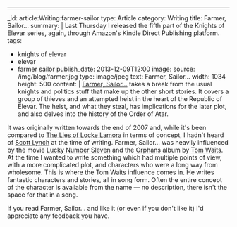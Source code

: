 ---
_id: article:Writing:farmer-sailor
type: Article
category: Writing
title: Farmer, Sailor...
summary: |
  <time datetime="2013-12-05">Last Thursday</time> I released the fifth part of the Knights of Elevar series, again, through Amazon's Kindle Direct Publishing platform.
tags: 
  - knights of elevar
  - elevar
  - farmer sailor
publish_date: 2013-12-09T12:00
image:
  source: /img/blog/farmer.jpg
  type: image/jpeg
  text: Farmer, Sailor...
  width: 1034
  height: 500
content: |
  [Farmer, Sailor...][farmer] takes a break from the usual knights and politics stuff that make up the other short stories. It covers a group of thieves and an attempted heist in the heart of the Republic of Elevar. The heist, and what they steal, has implications for the later plot, and also delves into the history of the Order of Atar.

  It was originally written towards the end of 2007 and, while it's been compared to [The Lies of Locke Lamora][lies] in terms of concept, I hadn't heard of [Scott Lynch][scott] at the time of writing. Farmer, Sailor... was heavily influenced by the movie [Lucky Number Sleven][sleven] and the [Orphans][orphans] album by [Tom Waits][tom]. At the time I wanted to write something which had multiple points of view, with a more complicated plot, and characters who were a long way from wholesome. This is where the Tom Waits influence comes in. He writes fantastic characters and stories, all in song form. Often the entire concept of the character is available from the name — no description, there isn't the space for that in a song.

  If you read Farmer, Sailor... and like it (or even if you don't like it) I'd appreciate any feedback you have.

  [farmer]: http://www.amazon.co.uk/Farmer-Sailor-Knights-Elevar-Stoo-ebook/dp/B00H4G4D0Q/
  [lies]: https://en.wikipedia.org/wiki/The_Lies_of_Locke_Lamora
  [sleven]: http://www.imdb.com/title/tt0425210/
  [orphans]: http://www.tomwaits.com/albums/#/albums/album/4/Orphans/
  [tom]: http://www.tomwaits.com/
  [scott]: http://www.scottlynch.us/
